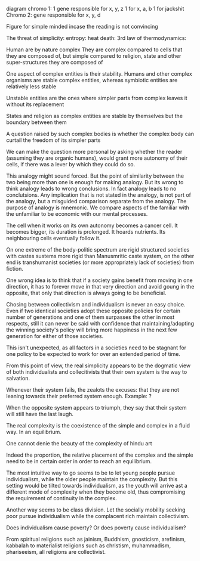 

diagram
chromo 1: 1 gene responsible for x, y, z
1 for x, a, b
1 for jackshit
Chromo 2: gene responsible for x, y, d

Figure for simple minded incase the reading is not convincing


The threat of simplicity: entropy: heat death: 3rd law of thermodynamics: 

Human are by nature complex
They are complex compared to cells that they are composed of, 
but simple compared to religion, state and other super-structures they are composed of

One aspect of complex entities is their stability. Humans and other complex organisms are stable complex entities, whereas symbiotic entities are relatively less stable

Unstable entities are the ones where simpler parts from complex leaves it without its replacement

States and religion as complex entities are stable by themselves but the boundary between them

A question raised by such complex bodies is whether the complex body can curtail the freedom of its simpler parts

We can make the question more personal by asking whether the reader (assuming they are organic humans), would grant more autonomy of their cells, if there was a lever by which they could do so.

This analogy might sound forced. But the point of similarity between the two being more than one is enough for making analogy. But its wrong to think analogy leads to wrong conclusions. In fact analogy leads to no conclutsions. Any implication that is not stated in the analogy, is not part of the analogy, but a misguided comparison separate from the analogy. The purpose of analogy is mnemonic. We compare aspects of the familiar with the unfamiliar to be economic with our mental processes.

The cell when it works on its own autonomy becomes a cancer cell. It becomes bigger, its duration is prolonged. It hoards nutrients. Its neighbouring cells eventually follow it.

On one extreme of the body-politic spectrum are rigid structured societies with castes sustems more rigid than Manusmritic caste system, on the other end is transhumanist societies (or more appropriately lack of societies) from fiction.

One wrong idea is to think that if a society gains benefit from moving in one direction, it has to forever move in that very direction and avoid goung in the opposite, that only that direction is always going to be beneficial.

Chosing between collectivism and individualism is never an easy choice. Even if two identical societies adopt these opposite policies for certain number of generations and one of them surpasses the other in most respects, still it can never be said with confidence that maintaining/adopting the winning society's policy will bring more happiness in the next few generation for either of those societies.

This isn't unexpected, as all factors in a societies need to be stagnant for one policy to be expected to work for over an extended period of time.

From this point of view, the real simplicity appears to be the dogmatic view of both individualists and collecitivists that their own system is the way to salvation.

Whenever their system fails, the zealots the excuses: that they are not leaning towards their preferred system enough. Example: ?

When the opposite system appears to triumph, they say that their system will still have the last laugh.

The real complexity is the coexistence of the simple and complex in a fluid way. In an equilibrium. 

One cannot denie the beauty of the complexity of hindu art

Indeed the proportion, the relative placement of the complex and the simple need to be in certain order in order to reach an equilibrium.

The most intuitive way to go seems to be to let young people pursue individualism, while the older people maintain the complexity. But this setting would be tilted towards individualism, as the youth will arrive ast a different mode of complexity when they become old, thus compromising the requirement of continuity in the complex.

Another way seems to be class division. Let the socially mobility seeking poor pursue individualism while the complacent rich maintain collectivism.

Does individualism cause poverty? Or does poverty cause individualism?

From spiritual religions such as jainism, Buddhism, gnosticism, arefinism, kabbalah to materialist religions such as christism, muhammadism, phariseeism, all religions are collectivist.
